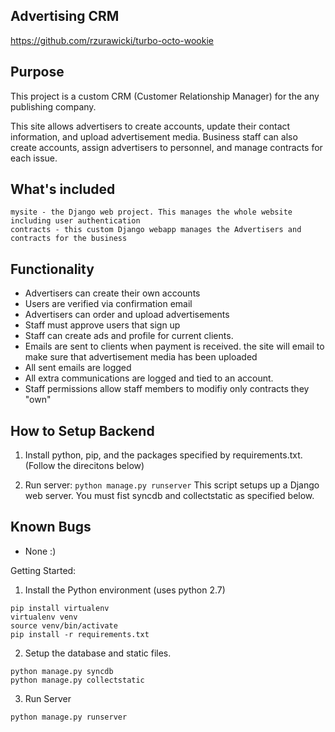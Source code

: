 Advertising CRM
---------------

https://github.com/rzurawicki/turbo-octo-wookie

## Purpose

This project is a custom CRM (Customer Relationship Manager) for the any publishing company.

This site allows advertisers to create accounts, update their contact information, and upload advertisement media. Business staff can also create accounts, assign advertisers to personnel, and manage contracts for each issue.


## What's included
    mysite - the Django web project. This manages the whole website including user authentication
    contracts - this custom Django webapp manages the Advertisers and contracts for the business

## Functionality
  * Advertisers can create their own accounts
  * Users are verified via confirmation email
  * Advertisers can order and upload advertisements
  * Staff must approve users that sign up
  * Staff can create ads and profile for current clients.
  * Emails are sent to clients when payment is received. the site will email to make sure that advertisement media has been uploaded
  * All sent emails are logged
  * All extra communications are logged and tied to an account.
  * Staff permissions allow staff members to modifiy only contracts they "own"

## How to Setup Backend
  1. Install python, pip, and the packages specified by requirements.txt. (Follow the direcitons below)
        
  2. Run server: `python manage.py runserver`
     This script setups up a Django web server. You must fist syncdb and collectstatic as specified below.


## Known Bugs
  * None :)

Getting Started:

1. Install the Python environment (uses python 2.7)
```
pip install virtualenv
virtualenv venv
source venv/bin/activate
pip install -r requirements.txt
```
2. Setup the database and static files.
```
python manage.py syncdb
python manage.py collectstatic
```
3. Run Server
```
python manage.py runserver
```
